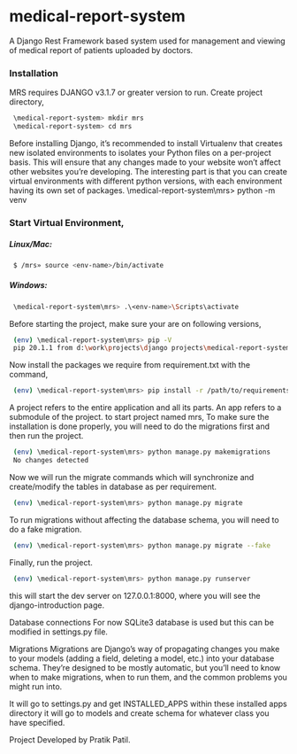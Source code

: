 # medical-report-system

A Django Rest Framework based system used for management and viewing of medical report of patients uploaded by doctors.

### Installation
MRS requires DJANGO v3.1.7 or greater version to run.
Create project directory,
```sh
 \medical-report-system> mkdir mrs
 \medical-report-system> cd mrs
```
Before installing Django, it’s recommended to install Virtualenv that creates new isolated environments to isolates your Python files on a per-project basis. This will ensure that any changes made to your website won’t affect other websites you’re developing. The interesting part is that you can create virtual environments with different python versions, with each environment having its own set of packages.
\medical-report-system\mrs> python -m venv <env-name>
### Start Virtual Environment,
##### Linux/Mac:
```sh
 $ /mrs» source <env-name>/bin/activate
```
##### Windows:
```sh
 \medical-report-system\mrs> .\<env-name>\Scripts\activate
```
Before starting the project, make sure your are on following versions,
```sh
 (env) \medical-report-system\mrs> pip -V
 pip 20.1.1 from d:\work\projects\django projects\medical-report-system\env\lib\site-packages\pip (python 3.8)
```
Now install the packages we require from requirement.txt with the command,
```sh
 (env) \medical-report-system\mrs> pip install -r /path/to/requirements.txt
```

A project refers to the entire application and all its parts.
An app refers to a submodule of the project.
to start project named mrs,
To make sure the installation is done properly, you will need to do the migrations first and then run the project.
```sh
 (env) \medical-report-system\mrs> python manage.py makemigrations
 No changes detected
```
Now we will run the migrate commands which will synchronize and create/modify the tables in database as per requirement.
```sh
 (env) \medical-report-system\mrs> python manage.py migrate
```
To run migrations without affecting the database schema, you will need to do a fake migration.
```sh
 (env) \medical-report-system\mrs> python manage.py migrate --fake
```
Finally, run the project.
```sh
 (env) \medical-report-system\mrs> python manage.py runserver
```
this will start the dev server on 127.0.0.1:8000, where you will see the django-introduction page.

Database connections
For now SQLite3 database is used but this can be modified in settings.py file.

Migrations
Migrations are Django’s way of propagating changes you make to your models (adding a field, deleting a model, etc.) into your database schema. They’re designed to be mostly automatic, but you’ll need to know when to make migrations, when to run them, and the common problems you might run into.

It will go to settings.py and get INSTALLED_APPS
within these installed apps directory it will go to models and create schema for whatever class you have specified.

Project Developed by Pratik Patil.
